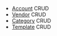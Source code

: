 - [Account](Account) CRUD
- [Vendor](Vendor) CRUD
- [Category](Category) CRUD
- [Template](Template) CRUD